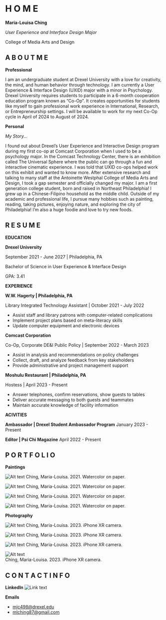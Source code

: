 # H O M E

**Maria-Louisa Ching**


*User Experience and Interface Design Major*


College of Media Arts and Design

## A B O U T  M E
**Professional**

I am an undergraduate student at Drexel University with a love for creativity, the mind, and human behavior through technology. I am currently a User Experience & Interface Design (UXID) major with a minor in Psychology. 
Drexel University requires students to participate in a 6-month cooperation education program known as “Co-Op”. It creates opportunities for students like myself to gain professional work experience in International, Research, or Entrepreneurship settings. I will be available to work for my next Co-Op cycle in April of 2024 to August of 2024. 

**Personal**

*My Story...*

I found out about Drexel’s User Experience and Interactive Design program during my first co-op at Comcast Corporation when I used to be a psychology major. In the Comcast Technology Center, there is an exhibition called The Universal Sphere where the public can go through a fun and interactive cinematic experience. I was told that UXID co-ops helped work on this exhibit and wanted to know more. After extensive research and talking to many staff at the Antoinette Westphal College of Media Arts and Design, I took a gap semester and officially changed my major. 
I am a first generation college student, born and raised in Northeast Philadelphia! I grew up in a Chinese-Filipino household as the middle child. 
Outside of my academic and professional life, I pursue many hobbies such as painting, reading, taking pictures, enjoying nature, and exploring the city of Philadelphia! I’m also a huge foodie and love to try new foods. 

## R E S U M E
**EDUCATION**

**Drexel University**

September 2021 - June 2027 | Philadelphia, PA

Bachelor of Science in User Experience & Interface Design

GPA: 3.41

**EXPERIENCE**

**W.W. Hagerty | Philadelphia, PA**

Library Integrated Technology Assistant | October 2021 - July 2022
* Assist staff and library patrons with computer-related complications
* Implement project plans based on meta-literacy skills
* Update computer equipment and electronic devices 

**Comcast Corporation**

Co-Op, Corporate DE&I Public Policy | September 2022 - March 2023 
* Assist in analysis and recommendations on policy challenges 
* Collect, draft, and analyze feedback from key stakeholders
* Provide administrative and project management support 

**Moshulu Restaurant | Philadelphia, PA**

Hostess | April 2023 - Present
* Answer telephones, confirm reservations, show guests to tables
* Deliver accurate messaging to both guests and teammates
* Maintain accurate knowledge of facility information 


**ACIVITIES**

**Ambassador | Drexel Student Ambassador Program**
January 2023 - Present

**Editor | Psi Chi Magazine**
April 2022 - Present


## P O R T F O L I O
**Paintings** 

![Alt text](warm_waters.jpg) 
Ching, Maria-Louisa. 2021. Watercolor on paper. 



![Alt text](all_around-1.jpg)
Ching, Maria-Louisa. 2021. Watercolor on paper. 



![Alt text](citrus-1.jpg)
Ching, Maria-Louisa. 2021. Watercolor on paper. 



![Alt text](smiles-1.jpg) 
Ching, Maria-Louisa. 2021. Watercolor on paper. 


**Photography**

![Alt text](<Photo 1.jpeg>) 
Ching, Maria-Louisa. 2023. iPhone XR camera.



![Alt text](<Photo 2.jpeg>) 
Ching, Maria-Louisa. 2023. iPhone XR camera.



![Alt text](<Photo 3.jpeg>) 
Ching, Maria-Louisa. 2023. iPhone XR camera.



![Alt text](<Photo 4.jpeg>)  
Ching, Maria-Louisa. 2023. iPhone XR camera.


## C O N T A C T  I N F O 
**LinkedIn**
![Link text](https://www.linkedin.com/in/maria-louisa-ching/) 

**Emails**
* mjc498@drexel.edu
* mlching87@gmail.com 